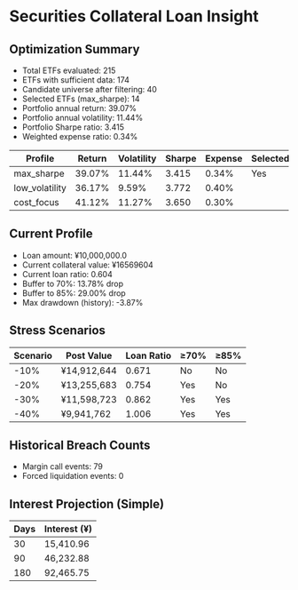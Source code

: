 # Securities Collateral Loan Insight

## Optimization Summary
- Total ETFs evaluated: 215
- ETFs with sufficient data: 174
- Candidate universe after filtering: 40
- Selected ETFs (max_sharpe): 14
- Portfolio annual return: 39.07%
- Portfolio annual volatility: 11.44%
- Portfolio Sharpe ratio: 3.415
- Weighted expense ratio: 0.34%

| Profile | Return | Volatility | Sharpe | Expense | Selected |
| --- | --- | --- | --- | --- | --- |
| max_sharpe | 39.07% | 11.44% | 3.415 | 0.34% | Yes |
| low_volatility | 36.17% | 9.59% | 3.772 | 0.40% |  |
| cost_focus | 41.12% | 11.27% | 3.650 | 0.30% |  |

## Current Profile
- Loan amount: ¥10,000,000.0
- Current collateral value: ¥16569604
- Current loan ratio: 0.604
- Buffer to 70%: 13.78% drop
- Buffer to 85%: 29.00% drop
- Max drawdown (history): -3.87%

## Stress Scenarios
| Scenario | Post Value | Loan Ratio | ≥70% | ≥85% |
| --- | --- | --- | --- | --- |
| -10% | ¥14,912,644 | 0.671 | No | No |
| -20% | ¥13,255,683 | 0.754 | Yes | No |
| -30% | ¥11,598,723 | 0.862 | Yes | Yes |
| -40% | ¥9,941,762 | 1.006 | Yes | Yes |

## Historical Breach Counts
- Margin call events: 79
- Forced liquidation events: 0

## Interest Projection (Simple)
| Days | Interest (¥) |
| --- | --- |
| 30 | 15,410.96 |
| 90 | 46,232.88 |
| 180 | 92,465.75 |
